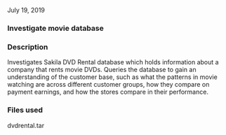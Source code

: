 July 19, 2019

### Investigate movie database

### Description
Investigates Sakila DVD Rental database which holds information about a company that rents movie DVDs. Queries the database to gain an understanding of the customer base, such as what the patterns in movie watching are across different customer groups, how they compare on payment earnings, and how the stores compare in their performance.

### Files used
dvdrental.tar



